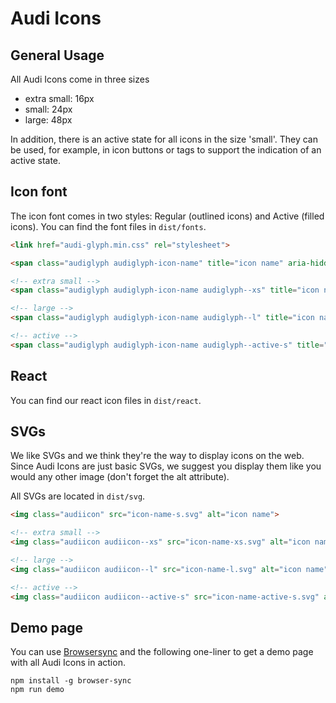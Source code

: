 # Audi Icons

## General Usage

All Audi Icons come in three sizes
- extra small: 16px
- small: 24px
- large: 48px

In addition, there is an active state for all icons in the size 'small'. They can be used, for example, in icon buttons or tags to support the indication of an active state.

## Icon font
The icon font comes in two styles: Regular (outlined icons) and Active (filled icons). You can find the font files in `dist/fonts`.

``` html
<link href="audi-glyph.min.css" rel="stylesheet">
```

``` html
<span class="audiglyph audiglyph-icon-name" title="icon name" aria-hidden="true"></span>

<!-- extra small -->
<span class="audiglyph audiglyph-icon-name audiglyph--xs" title="icon name" aria-hidden="true"></span>

<!-- large -->
<span class="audiglyph audiglyph-icon-name audiglyph--l" title="icon name" aria-hidden="true"></span>

<!-- active -->
<span class="audiglyph audiglyph-icon-name audiglyph--active-s" title="icon name" aria-hidden="true"></span>
```

## React
You can find our react icon files in `dist/react`.

## SVGs
We like SVGs and we think they're the way to display icons on the web. Since Audi Icons are just basic SVGs, we suggest you display them like you would any other image (don't forget the alt attribute).

All SVGs are located in `dist/svg`.

``` html
<img class="audiicon" src="icon-name-s.svg" alt="icon name">

<!-- extra small -->
<img class="audiicon audiicon--xs" src="icon-name-xs.svg" alt="icon name">

<!-- large -->
<img class="audiicon audiicon--l" src="icon-name-l.svg" alt="icon name">

<!-- active -->
<img class="audiicon audiicon--active-s" src="icon-name-active-s.svg" alt="icon name">
```

## Demo page

You can use [Browsersync](https://www.browsersync.io/) and the following one-liner to get a demo page with all Audi Icons in action.

```
npm install -g browser-sync
npm run demo
```
